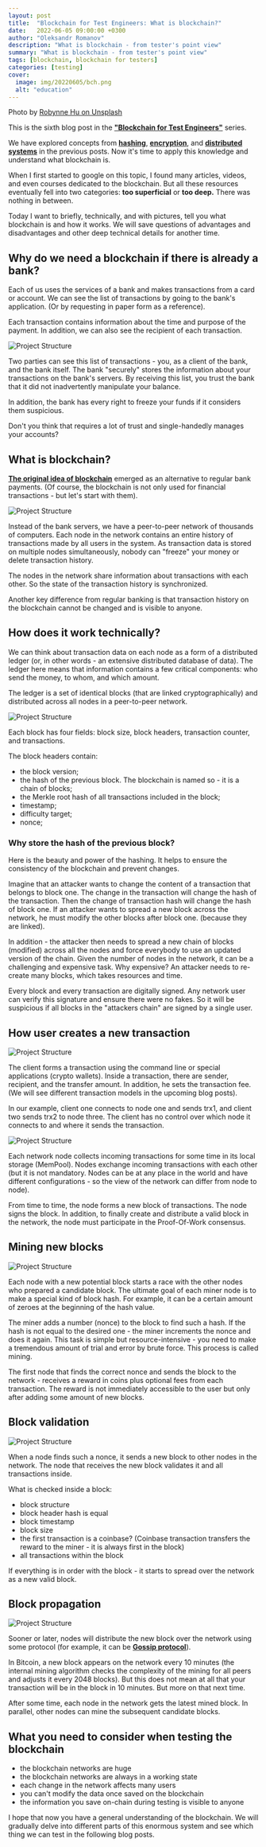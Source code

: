 ```yaml
---
layout: post
title:  "Blockchain for Test Engineers: What is blockchain?"
date:   2022-06-05 09:00:00 +0300
author: "Oleksandr Romanov"
description: "What is blockchain - from tester's point view"
summary: "What is blockchain - from tester's point view"
tags: [blockchain, blockchain for testers]
categories: [testing]
cover:
  image: img/20220605/bch.png
  alt: "education"
---
```


Photo by [Robynne Hu on Unsplash](https://unsplash.com/photos/HOrhCnQsxnQ?utm_source=unsplash&utm_medium=referral&utm_content=creditShareLink)

This is the sixth blog post in the [**"Blockchain for Test Engineers"**](https://testengineeringnotes.com/posts/2022-04-24-blockchain-testing-mindmap/) series.  

We have explored concepts from **[hashing](https://testengineeringnotes.com/posts/2022-05-01-bchain-testing-1-hashing/)**, **[encryption](https://testengineeringnotes.com/posts/2022-05-08-bchain-testing-2-encryption/)**, and **[distributed systems](https://testengineeringnotes.com/posts/2022-05-22-bchain-test-4-distributed-systems/)** in the previous posts. Now it's time to apply this knowledge and understand what blockchain is.

When I first started to google on this topic, I found many articles, videos, and even courses dedicated to the blockchain. But all these resources eventually fell into two categories: **too superficial** or **too deep.** There was nothing in between.

Today I want to briefly, technically, and with pictures, tell you what blockchain is and how it works. We will save questions of advantages and disadvantages and other deep technical details for another time.

## Why do we need a blockchain if there is already a bank?
Each of us uses the services of a bank and makes transactions from a card or account. We can see the list of transactions by going to the bank's application. (Or by requesting in paper form as a reference).

Each transaction contains information about the time and purpose of the payment. In addition, we can also see the recipient of each transaction. 

![Project Structure](/img/20220605/banking.png)

Two parties can see this list of transactions - you, as a client of the bank, and the bank itself. The bank "securely" stores the information about your transactions on the bank's servers. By receiving this list, you trust the bank that it did not inadvertently manipulate your balance.

In addition, the bank has every right to freeze your funds if it considers them suspicious.

Don't you think that requires a lot of trust and single-handedly manages your accounts?

## What is blockchain?
**[The original idea of blockchain](https://bitcoin.org/bitcoin.pdf)** emerged as an alternative to regular bank payments. (Of course, the blockchain is not only used for financial transactions - but let's start with them). 

![Project Structure](/img/20220605/blockchain.png)

Instead of the bank servers, we have a peer-to-peer network of thousands of computers. Each node in the network contains an entire history of transactions made by all users in the system. As transaction data is stored on multiple nodes simultaneously, nobody can "freeze" your money or delete transaction history.

The nodes in the network share information about transactions with each other. So the state of the transaction history is synchronized.

Another key difference from regular banking is that transaction history on the blockchain cannot be changed and is visible to anyone. 

## How does it work technically?

We can think about transaction data on each node as a form of a distributed ledger (or, in other words - an extensive distributed database of data). The ledger here means that information contains a few critical components: who send the money, to whom, and which amount. 

The ledger is a set of identical blocks (that are linked cryptographically) and distributed across all nodes in a peer-to-peer network. 

![Project Structure](/img/20220605/block.png)

Each block has four fields: block size, block headers, transaction counter, and transactions. 

The block headers contain:
- the block version;
- the hash of the previous block. The blockchain is named so - it is a chain of blocks;
- the Merkle root hash of all transactions included in the block;
- timestamp;
- difficulty target;
- nonce;

### Why store the hash of the previous block? 
Here is the beauty and power of the hashing. It helps to ensure the consistency of the blockchain and prevent changes.

Imagine that an attacker wants to change the content of a transaction that belongs to block one. The change in the transaction will change the hash of the transaction. Then the change of transaction hash will change the hash of block one. If an attacker wants to spread a new block across the network, he must modify the other blocks after block one. (because they are linked).  

In addition - the attacker then needs to spread a new chain of blocks (modified) across all the nodes and force everybody to use an updated version of the chain. Given the number of nodes in the network, it can be a challenging and expensive task. 
Why expensive? An attacker needs to re-create many blocks, which takes resources and time. 

Every block and every transaction are digitally signed. Any network user can verify this signature and ensure there were no fakes. So it will be suspicious if all blocks in the "attackers chain" are signed by a single user. 

## How user creates a new transaction

![Project Structure](/img/20220605/create_transaction.png)

The client forms a transaction using the command line or special applications (crypto wallets). Inside a transaction, there are sender, recipient, and the transfer amount. In addition, he sets the transaction fee. (We will see different transaction models in the upcoming blog posts). 

In our example, client one connects to node one and sends trx1, and client two sends trx2 to node three. The client has no control over which node it connects to and where it sends the transaction. 

![Project Structure](/img/20220605/prepare_transaction.png)

Each network node collects incoming transactions for some time in its local storage (MemPool). Nodes exchange incoming transactions with each other (but it is not mandatory. Nodes can be at any place in the world and have different configurations - so the view of the network can differ from node to node).

From time to time, the node forms a new block of transactions. The node signs the block. In addition, to finally create and distribute a valid block in the network, the node must participate in the Proof-Of-Work consensus.

## Mining new blocks

![Project Structure](/img/20220605/mining_block.png)

Each node with a new potential block starts a race with the other nodes who prepared a candidate block. 
The ultimate goal of each miner node is to make a special kind of block hash. For example, it can be a certain amount of zeroes at the beginning of the hash value.  

The miner adds a number (nonce) to the block to find such a hash. If the hash is not equal to the desired one - the miner increments the nonce and does it again. This task is simple but resource-intensive - you need to make a tremendous amount of trial and error by brute force. This process is called mining.

The first node that finds the correct nonce and sends the block to the network - receives a reward in coins plus optional fees from each transaction. The reward is not immediately accessible to the user but only after adding some amount of new blocks. 

## Block validation

![Project Structure](/img/20220605/validate_block.png)

When a node finds such a nonce, it sends a new block to other nodes in the network. The node that receives the new block validates it and all transactions inside. 

What is checked inside a block:
- block structure
- block header hash is equal 
- block timestamp
- block size
- the first transaction is a coinbase? (Coinbase transaction transfers the reward to the miner - it is always first in the block)
- all transactions within the block

If everything is in order with the block - it starts to spread over the network as a new valid block.

## Block propagation

![Project Structure](/img/20220605/propagate_block.png)

Sooner or later, nodes will distribute the new block over the network using some protocol (for example, it can be **[Gossip protocol](https://testengineeringnotes.com/posts/2022-05-29-bchain-test-5-p2p-gossip-protocols/)**).

In Bitcoin, a new block appears on the network every 10 minutes (the internal mining algorithm checks the complexity of the mining for all peers and adjusts it every 2048 blocks). But this does not mean at all that your transaction will be in the block in 10 minutes. But more on that next time.

After some time, each node in the network gets the latest mined block. In parallel, other nodes can mine the subsequent candidate blocks. 

## What you need to consider when testing the blockchain

- the blockchain networks are huge
- the blockchain networks are always in a working state
- each change in the network affects many users
- you can't modify the data once saved on the blockchain
- the information you save on-chain during testing is visible to anyone

I hope that now you have a general understanding of the blockchain. We will gradually delve into different parts of this enormous system and see which thing we can test in the following blog posts.